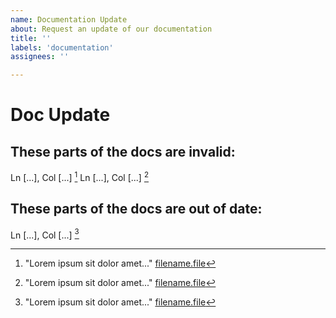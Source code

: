 ```yaml
---
name: Documentation Update
about: Request an update of our documentation
title: ''
labels: 'documentation'
assignees: ''

---
```


# Doc Update
## These parts of the docs are invalid:
Ln [...], Col [...] [^1]
Ln [...], Col [...] [^2]

## These parts of the docs are out of date:
Ln [...], Col [...] [^3]

[^1]: "Lorem ipsum sit dolor amet..." [filename.file](path)
[^2]: "Lorem ipsum sit dolor amet..." [filename.file](path)
[^3]: "Lorem ipsum sit dolor amet..." [filename.file](path)